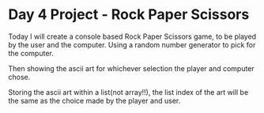 # Day 4 Project - Rock Paper Scissors

Today I will create a console based
Rock Paper Scissors game, to be played
by the user and the computer.
Using a random number generator to pick for the
computer.

Then showing the ascii art for whichever selection
the player and computer chose.

Storing the ascii art within a list(not array!!),
the list index of the art will be the same as the
choice made by the player and user.
